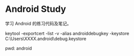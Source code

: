 # Android Study
学习 Android 的练习代码及笔记。

keytool -exportcert -list -v -alias androiddebugkey -keystore C:\Users\XXXX\.android\debug.keystore

pwd: android
